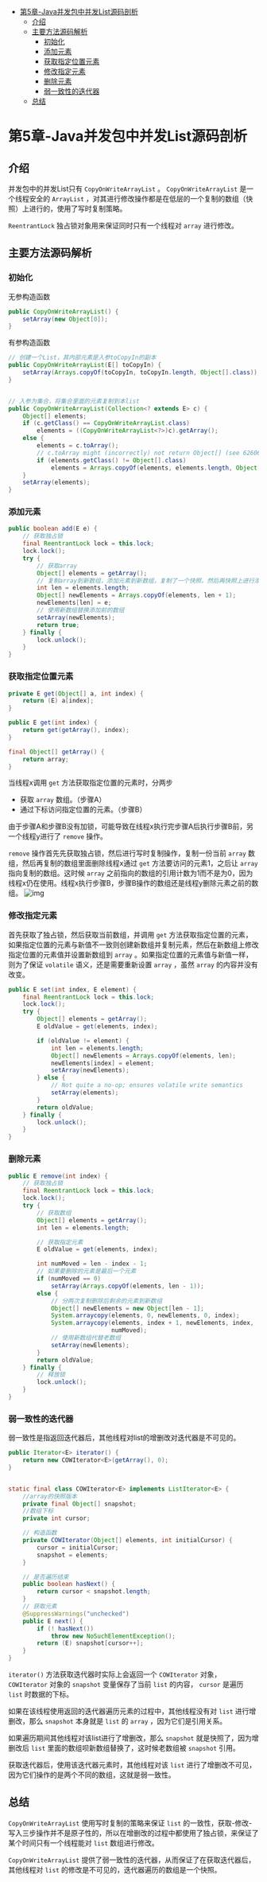 - [第5章-Java并发包中并发List源码剖析](#sec-1)
  - [介绍](#sec-1-1)
  - [主要方法源码解析](#sec-1-2)
    - [初始化](#sec-1-2-1)
    - [添加元素](#sec-1-2-2)
    - [获取指定位置元素](#sec-1-2-3)
    - [修改指定元素](#sec-1-2-4)
    - [删除元素](#sec-1-2-5)
    - [弱一致性的迭代器](#sec-1-2-6)
  - [总结](#sec-1-3)

# 第5章-Java并发包中并发List源码剖析<a id="sec-1"></a>

## 介绍<a id="sec-1-1"></a>

并发包中的并发List只有 `CopyOnWriteArrayList` 。 `CopyOnWriteArrayList` 是一个线程安全的 `ArrayList` ，对其进行修改操作都是在低层的一个复制的数组（快照）上进行的，使用了写时复制策略。

`ReentrantLock` 独占锁对象用来保证同时只有一个线程对 `array` 进行修改。

## 主要方法源码解析<a id="sec-1-2"></a>

### 初始化<a id="sec-1-2-1"></a>

无参构造函数

```java
public CopyOnWriteArrayList() {
    setArray(new Object[0]);
}
```

有参构造函数

```java
// 创建一个List，其内部元素是入参toCopyIn的副本
public CopyOnWriteArrayList(E[] toCopyIn) {
    setArray(Arrays.copyOf(toCopyIn, toCopyIn.length, Object[].class));
}


// 入参为集合，将集合里面的元素复制到本list
public CopyOnWriteArrayList(Collection<? extends E> c) {
    Object[] elements;
    if (c.getClass() == CopyOnWriteArrayList.class)
        elements = ((CopyOnWriteArrayList<?>)c).getArray();
    else {
        elements = c.toArray();
        // c.toArray might (incorrectly) not return Object[] (see 6260652)
        if (elements.getClass() != Object[].class)
            elements = Arrays.copyOf(elements, elements.length, Object[].class);
    }
    setArray(elements);
}
```

### 添加元素<a id="sec-1-2-2"></a>

```java
public boolean add(E e) {
    // 获取独占锁
    final ReentrantLock lock = this.lock;
    lock.lock();
    try {
        // 获取array
        Object[] elements = getArray();
        // 复制array到新数组，添加元素到新数组，复制了一个快照，然后再快照上进行添加元素。
        int len = elements.length;
        Object[] newElements = Arrays.copyOf(elements, len + 1);
        newElements[len] = e;
        // 使用新数组替换添加前的数组
        setArray(newElements);
        return true;
    } finally {
        lock.unlock();
    }
}
```

### 获取指定位置元素<a id="sec-1-2-3"></a>

```java
private E get(Object[] a, int index) {
    return (E) a[index];
}

public E get(int index) {
    return get(getArray(), index);
}

final Object[] getArray() {
    return array;
}
```

当线程x调用 `get` 方法获取指定位置的元素时，分两步

-   获取 `array` 数组。（步骤A）
-   通过下标访问指定位置的元素。（步骤B）

由于步骤A和步骤B没有加锁，可能导致在线程x执行完步骤A后执行步骤B前，另一个线程y进行了 `remove` 操作。

`remove` 操作首先先获取独占锁，然后进行写时复制操作，复制一份当前 `array` 数组，然后再复制的数组里面删除线程x通过 `get` 方法要访问的元素1，之后让 `array` 指向复制的数组。这时候 `array` 之前指向的数组的引用计数为1而不是为0，因为线程x仍在使用。线程x执行步骤B，步骤B操作的数组还是线程y删除元素之前的数组。 ![img](./images/CopyOnWriteList1.png)

### 修改指定元素<a id="sec-1-2-4"></a>

首先获取了独占锁，然后获取当前数组，并调用 `get` 方法获取指定位置的元素，如果指定位置的元素与新值不一致则创建新数组并复制元素，然后在新数组上修改指定位置的元素值并设置新数组到 `array` 。如果指定位置的元素值与新值一样，则为了保证 `volatile` 语义，还是需要重新设置 `array` ，虽然 `array` 的内容并没有改变。

```java
public E set(int index, E element) {
    final ReentrantLock lock = this.lock;
    lock.lock();
    try {
        Object[] elements = getArray();
        E oldValue = get(elements, index);

        if (oldValue != element) {
            int len = elements.length;
            Object[] newElements = Arrays.copyOf(elements, len);
            newElements[index] = element;
            setArray(newElements);
        } else {
            // Not quite a no-op; ensures volatile write semantics
            setArray(elements);
        }
        return oldValue;
    } finally {
        lock.unlock();
    }
}
```

### 删除元素<a id="sec-1-2-5"></a>

```java
public E remove(int index) {
    // 获取独占锁
    final ReentrantLock lock = this.lock;
    lock.lock();
    try {
        // 获取数组
        Object[] elements = getArray();
        int len = elements.length;

        // 获取指定元素
        E oldValue = get(elements, index);

        int numMoved = len - index - 1;
        // 如果要删除的元素是最后一个元素
        if (numMoved == 0)
            setArray(Arrays.copyOf(elements, len - 1));
        else {
            // 分两次复制删除后剩余的元素到新数组
            Object[] newElements = new Object[len - 1];
            System.arraycopy(elements, 0, newElements, 0, index);
            System.arraycopy(elements, index + 1, newElements, index,
                             numMoved);
            // 使用新数组代替老数组
            setArray(newElements);
        }
        return oldValue;
    } finally {
        // 释放锁
        lock.unlock();
    }
}
```

### 弱一致性的迭代器<a id="sec-1-2-6"></a>

弱一致性是指返回迭代器后，其他线程对list的增删改对迭代器是不可见的。

```java
public Iterator<E> iterator() {
    return new COWIterator<E>(getArray(), 0);
}


static final class COWIterator<E> implements ListIterator<E> {
    //array的快照版本
    private final Object[] snapshot;
    //数组下标
    private int cursor;

    // 构造函数
    private COWIterator(Object[] elements, int initialCursor) {
        cursor = initialCursor;
        snapshot = elements;
    }

    // 是否遍历结束
    public boolean hasNext() {
        return cursor < snapshot.length;
    }
    // 获取元素
    @SuppressWarnings("unchecked")
    public E next() {
        if (! hasNext())
            throw new NoSuchElementException();
        return (E) snapshot[cursor++];
    }
}
```

`iterator()` 方法获取迭代器时实际上会返回一个 `COWIterator` 对象， `COWIterator` 对象的 `snapshot` 变量保存了当前 `list` 的内容， `cursor` 是遍历 `list` 时数据的下标。

如果在该线程使用返回的迭代器遍历元素的过程中，其他线程没有对 `list` 进行增删改，那么 `snapshot` 本身就是 `list` 的 `array` ，因为它们是引用关系。

如果遍历期间其他线程对该list进行了增删改，那么 `snapshot` 就是快照了，因为增删改后 `list` 里面的数组呗新数组替换了，这时候老数组被 `snapshot` 引用。

获取迭代器后，使用该迭代器元素时，其他线程对该 `list` 进行了增删改不可见，因为它们操作的是两个不同的数组，这就是弱一致性。

## 总结<a id="sec-1-3"></a>

`CopyOnWriteArrayList` 使用写时复制的策略来保证 `list` 的一致性，获取-修改-写入三步操作并不是原子性的，所以在增删改的过程中都使用了独占锁，来保证了某个时间只有一个线程能对 `list` 数组进行修改。

`CopyOnWriteArrayList` 提供了弱一致性的迭代器，从而保证了在获取迭代器后，其他线程对 `list` 的修改是不可见的，迭代器遍历的数组是一个快照。
